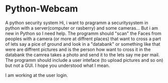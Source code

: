 # Python-Webcam
A python security system 
Hi, i want to pragramm a securitysystem in python with a server(computer or rasberry) and some cameras...
But i am new in Python so I need help.
The programm should "scan" the Faces from peoples with a camera (or more at diffrent places) that want to cross a
part of lets say a pice of ground and look in a "databank" or something like that were are diffrent pictures and is
the person how want to cross it in the databank the camrea takes a photo and send it to the lets say me per mail.
The programm should include a user inteface (to upload pictures and so on) but not a GUI.
I hope you understood what I mean.

I am working at the user login.
